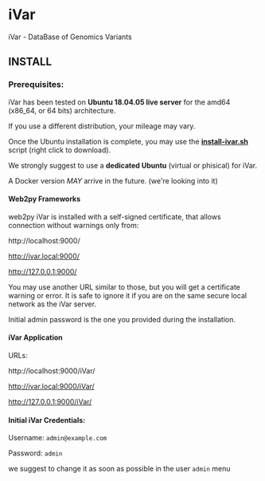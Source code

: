 # iVar
iVar - DataBase of Genomics Variants

## INSTALL ##

### Prerequisites: ###

iVar has been tested on **Ubuntu 18.04.05 live server** for the amd64 (x86_64, or 64 bits) architecture.

If you use a different distribution, your mileage may vary.

Once the Ubuntu installation is complete, you may use the **[install-ivar.sh](https://raw.githubusercontent.com/CGR-UNIMORE/iVar/main/scripts/install-ivar.sh "script to install iVar")** script (right click to download).

We strongly suggest to use a **dedicated Ubuntu** (virtual or phisical) for iVar.

A Docker version _MAY_ arrive in the future. (we're looking into it)

#### Web2py Frameworks ####

web2py iVar is installed with a self-signed certificate, that allows connection 
without warnings only from:

http://localhost:9000/

http://ivar.local:9000/

http://127.0.0.1:9000/

You may use another URL similar to those, but you will get a certificate
warning or error. It is safe to ignore it if you are on the same secure 
local network as the iVar server.

Initial admin password is the one you provided during the installation.

#### iVar Application ####

URLs:

http://localhost:9000/iVar/

http://ivar.local:9000/iVar/

http://127.0.0.1:9000/iVar/

#### Initial iVar Credentials: ####

Username: `admin@example.com`

Password: `admin`

we suggest to change it as soon as possible in the user `admin` menu

